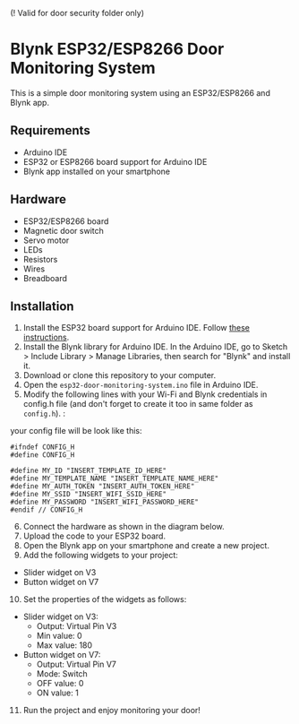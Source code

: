 (! Valid for door security folder only)

# Blynk ESP32/ESP8266 Door Monitoring System

This is a simple door monitoring system using an ESP32/ESP8266 and Blynk app.

## Requirements

- Arduino IDE
- ESP32 or ESP8266 board support for Arduino IDE
- Blynk app installed on your smartphone

## Hardware

- ESP32/ESP8266 board
- Magnetic door switch
- Servo motor
- LEDs
- Resistors
- Wires
- Breadboard

## Installation

1. Install the ESP32 board support for Arduino IDE. Follow [these instructions](https://github.com/espressif/arduino-esp32#installation-instructions).
2. Install the Blynk library for Arduino IDE. In the Arduino IDE, go to Sketch > Include Library > Manage Libraries, then search for "Blynk" and install it.
3. Download or clone this repository to your computer.
4. Open the `esp32-door-monitoring-system.ino` file in Arduino IDE.
5. Modify the following lines with your Wi-Fi and Blynk credentials in config.h file (and don't forget to create it too in same folder as `config.h`). :

your config file will be look like this:

```
#ifndef CONFIG_H
#define CONFIG_H

#define MY_ID "INSERT_TEMPLATE_ID_HERE"
#define MY_TEMPLATE_NAME "INSERT_TEMPLATE_NAME_HERE"
#define MY_AUTH_TOKEN "INSERT_AUTH_TOKEN_HERE"
#define MY_SSID "INSERT_WIFI_SSID_HERE"
#define MY_PASSWORD "INSERT_WIFI_PASSWORD_HERE"
#endif // CONFIG_H
```

6. Connect the hardware as shown in the diagram below.
7. Upload the code to your ESP32 board.
8. Open the Blynk app on your smartphone and create a new project.
9. Add the following widgets to your project:

- Slider widget on V3
- Button widget on V7

10. Set the properties of the widgets as follows:

- Slider widget on V3:
  - Output: Virtual Pin V3
  - Min value: 0
  - Max value: 180
- Button widget on V7:
  - Output: Virtual Pin V7
  - Mode: Switch
  - OFF value: 0
  - ON value: 1

11. Run the project and enjoy monitoring your door!
